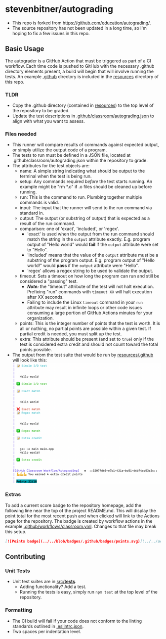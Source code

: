 # stevenbitner/autograding
- This repo is forked from https://github.com/education/autograding/.
- The source repository has not been updated in a long time, so I'm hoping to fix a few issues in this repo.

## Basic Usage
The autograder is a GitHub Action that must be triggered as part of a CI workflow.
Each time code is pushed to GitHub with the necessary .github directory elements present, a build will begin that will involve running the tests.
An example [.github](resources/.github) directory is included in the [resources](resources) directory of this repo.

### TLDR
- Copy the .github directory (contained in [resources](resources)) to the top level of the repository to be graded.
- Update the test descriptions in [.github/classroom/autograding.json](resources/.github/classroom/autograding.json) to align with what you want to assess.


### Files needed
- This runner will compare results of commands against expected output, or simply utilize the output code of a program.
- The tests to run must be defined in a JSON file, located at .github/classroom/autograding.json within the repository to grade.
- The attributes for the test objects are:
	- name: A simple string indicating what should be output to the terminal when the test is being run.
	- setup: Any commands required _before_ the test starts running. An example might be "rm *.o" if .o files should be cleaned up before running.
	- run: This is the command to run. Plumbing together multiple commands is valid.
	- input: The input that the runner will send to the run command via standard in.
	- output: The output (or substring of output) that is expected as a result of the run command.
	- comparison: one of 'exact', 'included', or 'regex'.
		- 'exact' is used when the output from the run command should match the string in the `output` attribute exactly. E.g. program output of "Hello world" would **fail** if the `output` attribute were set to "Hello". 
		- 'included' means that the value of the `output` attribute must be a substring of the program output. E.g. program output of "Hello world!" would **pass** if the `output` attribute were "Hello".
		- 'regex' allows a regex string to be used to validate the output.
	- timeout: Sets a timeout on how long the program can run and still be considered a "passing" test. 
		- ***Note:*** the "timeout" attribute of the test will not halt execution. Prefixing "run" commands with `timeout XX` will halt execution after XX seconds.
		- Failing to include the Linux `timeout` command in your `run` attribute may result in infinite loops or other code issues consuming a large portion of GitHub Actions minutes for your organization.
	- points: This is the integer number of points that the test is worth. It is all or nothing, no partial points are possible within a given test. If partial credit is needed, you must split up the test.
	- extra: This attribute should be present (and set to `true`) only if the test is considered extra credit and should not count toward the total points possible.
- The output from the test suite that would be run by [resources/.github](resources/.github) will look like this:\
![Output screenshot from test runner](resources/runner-output.png)

### Extras
To add a current score badge to the repository homepage, add the following line near the top of the project README.md.
This will display the point total for the most recent push and when clicked will link to the Actions page for the repository.
The badge is created by workflow actions in the example [.github/workflows/classroom.yml](resources/.github/workflows/classroom.yml).
Changes to that file may break this setup.
```md
[![Points badge](../../blob/badges/.github/badges/points.svg)](../../actions)
```

## Contributing

### Unit Tests
- Unit test suites are in [src/__tests__](src/__tests__).
	- Adding functionality? Add a test.
	- Running the tests is easy, simply run `npm test` at the top level of the repository.

### Formatting
- The CI build will fail if your code does not conform to the linting standards outlined in [.eslintrc.json](.eslintrc.json).
- Two spaces per indentation level.
